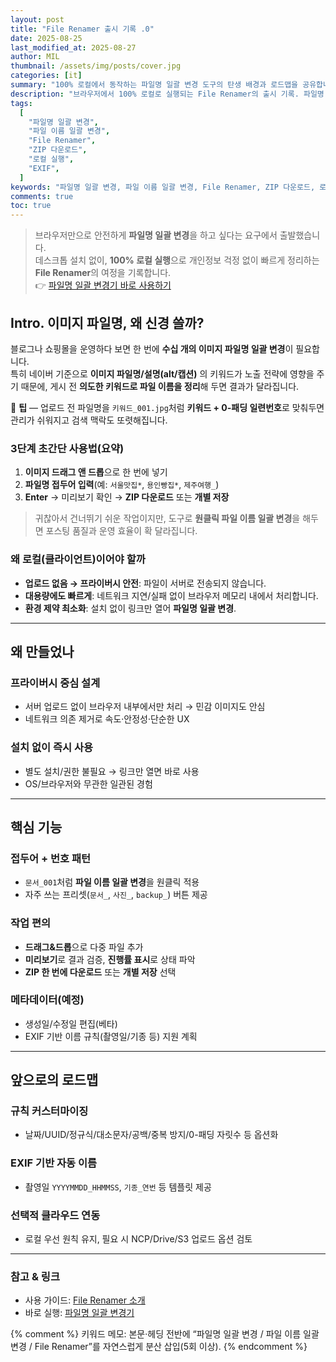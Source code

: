 ```yaml
---
layout: post
title: "File Renamer 출시 기록 .0"
date: 2025-08-25
last_modified_at: 2025-08-27
author: MIL
thumbnail: /assets/img/posts/cover.jpg
categories: [it]
summary: "100% 로컬에서 동작하는 파일명 일괄 변경 도구의 탄생 배경과 로드맵을 공유합니다."
description: "브라우저에서 100% 로컬로 실행되는 File Renamer의 출시 기록. 파일명 일괄 변경 배경, 핵심 기능, ZIP/개별 다운로드, 메타데이터 옵션, EXIF 계획을 정리합니다."
tags:
  [
    "파일명 일괄 변경",
    "파일 이름 일괄 변경",
    "File Renamer",
    "ZIP 다운로드",
    "로컬 실행",
    "EXIF",
  ]
keywords: "파일명 일괄 변경, 파일 이름 일괄 변경, File Renamer, ZIP 다운로드, 로컬 실행, EXIF"
comments: true
toc: true
---
```


<style>
  .post .post-content ul,
  .post .post-content ol{margin:.5rem 0 1rem;padding-left:1.25rem}
  .post .post-content ul{list-style:none;padding-left:0}
  .post .post-content ul li{position:relative;padding-left:1.25rem;margin:.35rem 0;line-height:1.75}
  .post .post-content ul li::before{content:"";position:absolute;left:0;top:.7em;width:.5rem;height:.5rem;border-radius:50%;background:#A0C878;box-shadow:0 0 0 2px rgba(246,171,122,.15)}
  .post .post-content li > ul{margin-top:.3rem}
  .post .post-content li > ul li::before{width:.45rem;height:.45rem;top:.75em;opacity:.9}
  .post .post-content ol{list-style:decimal;padding-left:1.25rem}
  .post .post-content ol li{margin:.35rem 0;line-height:1.75}
  .post .note{border:1px solid #e5e7eb;border-radius:10px;background:#fff;padding:12px 14px;margin:12px 0}
</style>

> 브라우저만으로 안전하게 **파일명 일괄 변경**을 하고 싶다는 요구에서 출발했습니다.  
> 데스크톱 설치 없이, **100% 로컬 실행**으로 개인정보 걱정 없이 빠르게 정리하는 **File Renamer**의 여정을 기록합니다.  
> 👉 [파일명 일괄 변경기 바로 사용하기](/file-renamer)

## Intro. 이미지 파일명, 왜 신경 쓸까?

블로그나 쇼핑몰을 운영하다 보면 한 번에 **수십 개의 이미지 파일명 일괄 변경**이 필요합니다.  
특히 네이버 기준으로 **이미지 파일명/설명(alt/캡션)** 의 키워드가 노출 전략에 영향을 주기 때문에, 게시 전 **의도한 키워드로 파일 이름을 정리**해 두면 결과가 달라집니다.

<div class="note">📝 <strong>팁</strong> — 업로드 전 파일명을 <code>키워드_001.jpg</code>처럼 <strong>키워드 + 0-패딩 일련번호</strong>로 맞춰두면 관리가 쉬워지고 검색 맥락도 또렷해집니다.</div>

### 3단계 초간단 사용법(요약)

1. **이미지 드래그 앤 드롭**으로 한 번에 넣기
2. **파일명 접두어 입력**(예: <code>서울맛집*</code>, <code>용인빵집*</code>, <code>제주여행\_</code>)
3. **Enter** → 미리보기 확인 → **ZIP 다운로드** 또는 **개별 저장**

> 귀찮아서 건너뛰기 쉬운 작업이지만, 도구로 **원클릭 파일 이름 일괄 변경**을 해두면 포스팅 품질과 운영 효율이 확 달라집니다.

### 왜 로컬(클라이언트)이어야 할까

- **업로드 없음 → 프라이버시 안전**: 파일이 서버로 전송되지 않습니다.
- **대용량에도 빠르게**: 네트워크 지연/실패 없이 브라우저 메모리 내에서 처리합니다.
- **환경 제약 최소화**: 설치 없이 링크만 열어 **파일명 일괄 변경**.

---

## 왜 만들었나

### 프라이버시 중심 설계

- 서버 업로드 없이 브라우저 내부에서만 처리 → 민감 이미지도 안심
- 네트워크 의존 제거로 속도·안정성·단순한 UX

### 설치 없이 즉시 사용

- 별도 설치/권한 불필요 → 링크만 열면 바로 사용
- OS/브라우저와 무관한 일관된 경험

---

## 핵심 기능

### 접두어 + 번호 패턴

- `문서_001`처럼 **파일 이름 일괄 변경**을 원클릭 적용
- 자주 쓰는 프리셋(`문서_`, `사진_`, `backup_`) 버튼 제공

### 작업 편의

- **드래그&드롭**으로 다중 파일 추가
- **미리보기**로 결과 검증, **진행률 표시**로 상태 파악
- **ZIP 한 번에 다운로드** 또는 **개별 저장** 선택

### 메타데이터(예정)

- 생성일/수정일 편집(베타)
- EXIF 기반 이름 규칙(촬영일/기종 등) 지원 계획

---

## 앞으로의 로드맵

### 규칙 커스터마이징

- 날짜/UUID/정규식/대소문자/공백/중복 방지/0-패딩 자릿수 등 옵션화

### EXIF 기반 자동 이름

- 촬영일 `YYYYMMDD_HHMMSS`, `기종_연번` 등 템플릿 제공

### 선택적 클라우드 연동

- 로컬 우선 원칙 유지, 필요 시 NCP/Drive/S3 업로드 옵션 검토

---

### 참고 & 링크

- 사용 가이드: [File Renamer 소개](/file-renamer-how-it-works)
- 바로 실행: [파일명 일괄 변경기](/file-renamer)

{% comment %}
키워드 메모: 본문·헤딩 전반에 “파일명 일괄 변경 / 파일 이름 일괄 변경 / File Renamer”를 자연스럽게 분산 삽입(5회 이상).
{% endcomment %}
